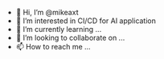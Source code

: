- 👋 Hi, I’m @mikeaxt
- 👀 I’m interested in CI/CD for AI application
- 🌱 I’m currently learning ...
- 💞️ I’m looking to collaborate on ...
- 📫 How to reach me ...

<!---
mikeaxt/mikeaxt is a ✨ special ✨ repository because its `README.md` (this file) appears on your GitHub profile.
You can click the Preview link to take a look at your changes.
--->
